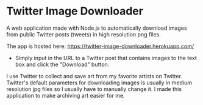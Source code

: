 # Twitter Image Downloader
A web application made with Node.js to automatically download images from public Twitter posts (tweets) in high resolution png files.

The app is hosted here: https://twitter-image-downloader.herokuapp.com/
* Simply input in the URL to a Twitter post that contains images to the text box and click the "Download" button.

I use Twitter to collect and save art from my favorite artists on Twitter. Twitter's default parameters for downloading images is usually in medium resolution jpg files so I usually have to manually change it. I made this application to make archiving art easier for me.
